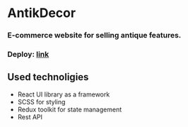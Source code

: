 # AntikDecor

### E-commerce website for selling antique features.
### Deploy: [link](http://www.antikdecor.ru/)

## Used technoligies

- React UI library as a framework
- SCSS for styling
- Redux toolkit for state management
- Rest API
